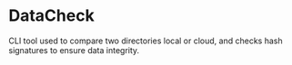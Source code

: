 # DataCheck
CLI tool used to compare two directories local or cloud, and checks hash signatures to ensure data integrity. 
